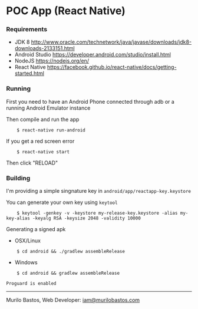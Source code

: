 # POC App (React Native)

### Requirements
- JDK 8 http://www.oracle.com/technetwork/java/javase/downloads/jdk8-downloads-2133151.html
- Android Studio https://developer.android.com/studio/install.html
- NodeJS https://nodejs.org/en/
- React Native https://facebook.github.io/react-native/docs/getting-started.html

### Running
First you need to have an Android Phone connected through adb or a running Android Emulator instance

Then compile and run the app
```` 
	$ react-native run-android
````
If you get a red screen error
````
	$ react-native start
````
Then click "RELOAD"

### Building
I'm providing a simple singnature key in `android/app/reactapp-key.keystore`

You can generate your own key using `keytool`
````
	$ keytool -genkey -v -keystore my-release-key.keystore -alias my-key-alias -keyalg RSA -keysize 2048 -validity 10000
````

Generating a signed apk
- OSX/Linux
````
	$ cd android && ./gradlew assembleRelease
````
- Windows
````
	$ cd android && gradlew assembleRelease
````

`Proguard is enabled`
***
Murilo Bastos, Web Developer: iam@murilobastos.com
